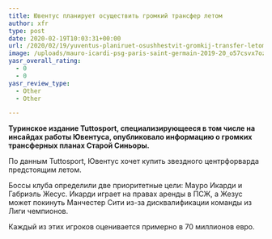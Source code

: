 ```yaml
---
title: Ювентус планирует осуществить громкий трансфер летом
author: xfr
type: post
date: 2020-02-19T10:03:31+00:00
url: /2020/02/19/yuventus-planiruet-osushhestvit-gromkij-transfer-letom/
image: /uploads/mauro-icardi-psg-paris-saint-germain-2019-20_o57csvx7ozla1ir0anedlmph8-e1582106600714.jpg
yasr_overall_rating:
  - 0
  - 0
yasr_review_type:
  - Other
  - Other

---
```

**Туринское издание Tuttosport, специализирующееся в том числе на инсайдах работы Ювентуса, опубликовало информацию о громких трансферных планах Старой Синьоры.**

По данным Tuttosport, Ювентус хочет купить звездного центрфорварда предстоящим летом.

Боссы клуба определили две приоритетные цели: Мауро Икарди и Габриэль Жесус. Икарди играет на правах аренды в ПСЖ, а Жезус может покинуть Манчестер Сити из-за дисквалификации команды из Лиги чемпионов.

Каждый из этих игроков оценивается примерно в 70 миллионов евро.